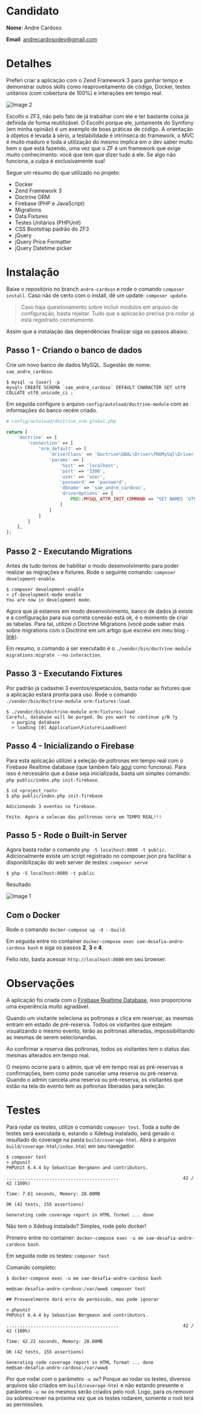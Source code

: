 # Candidato

**Nome**: Andre Cardoso

**Email**: andrecardosodev@gmail.com

# Detalhes

Preferi criar a aplicação com o Zend Framework 3 para ganhar tempo e demonstrar outros skills 
como reaproveitamento de código, Docker, testes unitários (com cobertura de 100%) e interações em tempo real.

![Image 2](doc/images/img-2.png)

Escolhi o ZF3, não pelo fato de já trabalhar com ele e ter bastante coisa já definida de forma reutilizável.
O Escolhi porque ele, juntamente do Symfony (em minha opinião) é um 
exemplo de boas práticas de código. A orientação à objetos é levada 
à sério, a testabilidade é intrínseca do framework, o MVC é muito 
maduro e toda a utilização do mesmo implica em o dev saber muito bem o que 
está fazendo, uma vez que o ZF é um framework que exige muito conhecimento: 
você que tem que dizer tudo à ele. Se algo não funciona, a culpa é 
exclusivamente sua!


Segue um resumo do que utilizado no projeto:

- Docker
- Zend Framework 3
- Doctrine ORM
- Firebase (PHP e JavaScript)
- Migrations
- Data Fixtures
- Testes Unitários (PHPUnit)
- CSS Bootstrap padrão do ZF3
- jQuery
- jQuery Price Formatter
- jQuery Datetime picker

# Instalação

Baixe o repositório no branch `andre-cardoso` e rode o comando `composer install`. Caso 
não de certo com o install, dê um update: `composer update`.

> Caso haja questionamento sobre incluir módulos em arquivo de configuração, basta rejeitar. Tudo que 
a aplicacão precisa pra rodar já está registrado corretamente.

Assim que a instalação das dependências finalizar siga os passos abaixo.


## Passo 1 - Criando o banco de dados

Crie um novo banco de dados MySQL. Sugestão de nome: `sae_andre_cardoso`. 

```shell
$ mysql -u {user} -p
mysql> CREATE SCHEMA `sae_andre_cardoso` DEFAULT CHARACTER SET utf8 COLLATE utf8_unicode_ci ;
```

Em seguida configure o 
arquivo `config/autoload/doctrine-module` com as informações do banco recém criado.

```php
# config/autoload/doctrine_orm.global.php

return [
    'doctrine' => [
        'connection' => [
            'orm_default' => [
                'driverClass' => 'Doctrine\DBAL\Driver\PDOMySql\Driver',
                'params' => [
                    'host' => 'localhost',
                    'port' => '3306',
                    'user' => 'user',
                    'password' => 'password',
                    'dbname' => 'sae_andre_cardoso',
                    'driverOptions' => [
                        PDO::MYSQL_ATTR_INIT_COMMAND => "SET NAMES 'UTF8'"
                    ]
                ]
            ]
        ]
    ],
];

```

## Passo 2 - Executando Migrations

Antes de tudo temos de habilitar o modo desenvolvimento para poder 
realizar as migrações e fixtures. Rode o seguinte comando: `composer development-enable`.

```shell
$ composer development-enable
> zf-development-mode enable
You are now in development mode.
```

Agora que já estamos em modo desenvolvimento, banco de dados já existe e a configuração para sua correta conexão está ok, 
é o momento de criar as tabelas. Para tal, utilizei o Doctrine Migrations (você pode saber mais sobre 
migrations com o Doctrine em um artigo que escrevi em meu blog - [link](https://andrebian.com/doctrine-migrations-com-zend-framework)).

Em resumo, o comando a ser executado é o `./vendor/bin/doctrine-module migrations:migrate --no-interaction`.


## Passo 3 - Executando Fixtures

Por padrão já cadastrei 3 eventos/espetáculos, basta rodar as fixtures que a aplicação estará pronta para uso. 
Rode o comando `./vendor/bin/doctrine-module orm:fixtures:load`.


```shell
$ ./vendor/bin/doctrine-module orm:fixtures:load
Careful, database will be purged. Do you want to continue y/N ?y
  > purging database
  > loading [0] Application\Fixture\LoadEvent
```

## Passo 4 - Inicializando o Firebase

Para esta aplicação utilizei a seleção de poltronas em tempo real com o 
Firebase Realtime database (que também falo [aqui]() como funciona). Para isso 
é necessário que a base seja inicializada, basta um simples comando: `php public/index.php init-firebase`.

```shell
$ cd <project_root>
$ php public/index.php init-firebase

Adicionando 3 eventos no firebase.

Feito. Agora a selecao das poltronas sera em TEMPO REAL!!!
```

## Passo 5 - Rode o Built-in Server

Agora basta rodar o comando `php -S localhost:8080 -t public`. Adicionalmente existe um script registrado no composer.json 
pra facilitar a disponibilização do web server de testes: `composer serve`

```shell
$ php -S localhost:8080 -t public
```

Resultado

![Image 1](doc/images/img-1.png)


## Com o Docker

Rode o comando `docker-compose up -d --build`.


Em seguida entre no container `docker-compose exec sae-desafia-andre-cardoso bash` e siga os passos **2**, **3** e **4**.


Feito isto, basta acessar `http://localhost:8080` em seu browser.

# Observações

A aplicação foi criada com o [Firebase Realtime Database](https://firebase.google.com/docs/database/), isso proporciona 
uma experiência muito agradável.

Quando um visitante seleciona as poltronas e clica em reservar, as mesmas entram 
em estado de pré-reserva. Todos os visitantes que estejam visualizando o mesmo evento, terão 
as poltronas alteradas, impossibilitando as mesmas de serem selecionandas.

Ao confirmar a reserva das poltronas, todos os visitantes tem o status das mesmas 
alterados em tempo real.

O mesmo ocorre para o admin, que vê em tempo real as pré-reservas e confirmações, 
bem como pode cancelar uma reserva ou pré-reserva. Quando o admin cancela uma 
reserva ou pré-reserva, os visitantes que estão na tela do evento tem 
as poltronas liberadas para seleção.

# Testes

Para rodar os testes, utilize o comando `composer test`. Toda a suíte de 
testes será executada e, estando o Xdebug instalado, será gerado o 
resultado do coverage na pasta `build/coverage-html`. Abra o arquivo 
`build/coverage-html/index.html` em seu navegador.

```shell
$ composer test
> phpunit
PHPUnit 6.4.4 by Sebastian Bergmann and contributors.

..........................................                        42 / 42 (100%)

Time: 7.61 seconds, Memory: 28.00MB

OK (42 tests, 155 assertions)

Generating code coverage report in HTML format ... done

```

Não tem o Xdebug instalado? Simples, rode pelo docker!

Primeiro entre no container: `docker-compose exec -u me sae-desafia-andre-cardoso bash`.

Em seguida rode os testes: `composer test`


Comando completo:

```shell
$ docker-compose exec -u me sae-desafia-andre-cardoso bash

me@sae-desafia-andre-cardoso:/var/www$ composer test

## Provavelmente dará erro de permissão, mas pode ignorar

> phpunit
PHPUnit 6.4.4 by Sebastian Bergmann and contributors.

..........................................                        42 / 42 (100%)

Time: 42.22 seconds, Memory: 28.00MB

OK (42 tests, 155 assertions)

Generating code coverage report in HTML format ... done
me@sae-desafia-andre-cardoso:/var/www$
```

Por que rodar com o parâmetro `-u me`? Porque ao rodar os testes, diversos 
arquivos são criados em `build/coverage-html` e não estando presente o 
parâmetro `-u me` os mesmos serão criados pelo root. Logo, para os 
remover ou sobrescrever na próxima vez que os testes rodarem, somente 
o root terá as permissões.